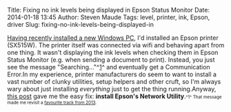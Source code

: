 Title: Fixing no ink levels being displayed in Epson Status Monitor
Date: 2014-01-18 13:45
Author: Steven Maude
Tags: level, printer, ink, Epson, driver
Slug: fixing-no-ink-levels-being-displayed-in

[Having recently installed a new Windows
PC](http://www.stevenmaude.co.uk/2013/12/things-ive-learned-from-building-and.html),
I'd installed an Epson printer (SX515W). The printer itself was
connected via wifi and behaving apart from one thing. It wasn't
displaying the ink levels when checking them in Epson Status Monitor
(e.g. when sending a document to print). Instead, you just see the
message "Searching..."^[1](#18012014-1)^ and eventually get a
Communication Error.In my experience, printer manufacturers do seem to
want to install a vast number of clunky utilities, setup helpers and
other cruft, so I'm always wary about just installing *everything* just
to get the thing running.Anyway, [this
post](http://www.sevenforums.com/drivers/11756-epson-status-monitor-can-t-check-ink-levels.html#post420023)
gave me the easy fix: **install Epson's Network
Utility**.<span style="font-size: x-small;">^<a name="18012014-1">1</a>^
That message made me revisit a [favourite track from
2013](https://www.youtube.com/watch?v=SKh9BedNVR8).</span>

